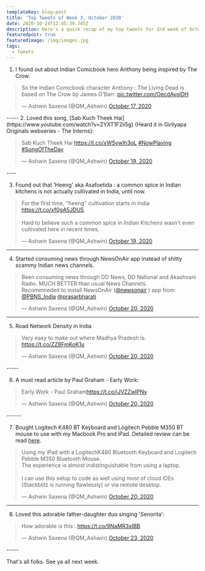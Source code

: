 ```yaml
---
templateKey: blog-post
title: 'Top Tweets of Week 3, October 2020'
date: 2020-10-24T12:45:39.745Z
description: Here's a quick recap of my top tweets for 3rd week of October 2020
featuredpost: true
featuredimage: /img/images.jpg
tags:
  - Tweets
---
```

1. I found out about Indian Comicbook hero Anthony being inspired by The Crow.
<blockquote class="twitter-tweet"><p lang="en" dir="ltr">So the Indian Comicbook character Anthony : The Living Dead is based on The Crow by James O&#39;Barr. <a href="https://t.co/OecdAvolDH">pic.twitter.com/OecdAvolDH</a></p>&mdash; Ashwin Saxena (@QM_Ashwin) <a href="https://twitter.com/QM_Ashwin/status/1317577002061160448?ref_src=twsrc%5Etfw">October 17, 2020</a></blockquote> <script async src="https://platform.twitter.com/widgets.js" charset="utf-8"></script> 
-----
2. Loved this song, [Sab Kuch Theek Hai](https://www.youtube.com/watch?v=ZYXT1F2ii5g) (Heard it in Girliyapa Originals webseries - The Interns):
<blockquote class="twitter-tweet"><p lang="hi" dir="ltr">Sab Kuch Theek Hai <a href="https://t.co/xWSywIh3oL">https://t.co/xWSywIh3oL</a> <a href="https://twitter.com/hashtag/NowPlaying%EF%B8%8F?src=hash&amp;ref_src=twsrc%5Etfw">#NowPlaying️</a> <a href="https://twitter.com/hashtag/SongOfTheDay?src=hash&amp;ref_src=twsrc%5Etfw">#SongOfTheDay</a></p>&mdash; Ashwin Saxena (@QM_Ashwin) <a href="https://twitter.com/QM_Ashwin/status/1318121513002782721?ref_src=twsrc%5Etfw">October 19, 2020</a></blockquote> <script async src="https://platform.twitter.com/widgets.js" charset="utf-8"></script> 
----

3. Found out that 'Heeng' aka  Asafoetida : a common spice in Indian kitchens is not actually cultivated in India, until now.
<blockquote class="twitter-tweet"><p lang="en" dir="ltr">For the first time, &quot;heeng&quot; cultivation starts in India <a href="https://t.co/xf0gA5JDUS">https://t.co/xf0gA5JDUS</a><br><br>Hard to believe such a common spice in Indian Kitchens wasn&#39;t even cultivated here in recent times.</p>&mdash; Ashwin Saxena (@QM_Ashwin) <a href="https://twitter.com/QM_Ashwin/status/1318206457028866049?ref_src=twsrc%5Etfw">October 19, 2020</a></blockquote> <script async src="https://platform.twitter.com/widgets.js" charset="utf-8"></script> 

-------
4. Started consuming news through NewsOnAir app instead of shitty scammy Indian news channels.

<blockquote class="twitter-tweet"><p lang="en" dir="ltr">Been consuming news through DD News, DD National and Akashvani Radio. MUCH BETTER than usual News Channels. <br>Recommneded to install NewsOnAir (<a href="https://twitter.com/newsonair?ref_src=twsrc%5Etfw">@newsonair</a> ) app from <a href="https://twitter.com/PBNS_India?ref_src=twsrc%5Etfw">@PBNS_India</a> <a href="https://twitter.com/prasarbharati?ref_src=twsrc%5Etfw">@prasarbharati</a></p>&mdash; Ashwin Saxena (@QM_Ashwin) <a href="https://twitter.com/QM_Ashwin/status/1318424055788175365?ref_src=twsrc%5Etfw">October 20, 2020</a></blockquote> <script async src="https://platform.twitter.com/widgets.js" charset="utf-8"></script> 

-----

5. Road Network Density in India
<blockquote class="twitter-tweet"><p lang="en" dir="ltr">Very easy to make out where Madhya Pradesh is. <a href="https://t.co/ZZ8FmKoK1u">https://t.co/ZZ8FmKoK1u</a></p>&mdash; Ashwin Saxena (@QM_Ashwin) <a href="https://twitter.com/QM_Ashwin/status/1318424768924639232?ref_src=twsrc%5Etfw">October 20, 2020</a></blockquote> <script async src="https://platform.twitter.com/widgets.js" charset="utf-8"></script> 
-----

6. A must read article by Paul Graham - Early Work:
<blockquote class="twitter-tweet"><p lang="en" dir="ltr">Early Work - Paul Graham<a href="https://t.co/iJVZZwlPNy">https://t.co/iJVZZwlPNy</a></p>&mdash; Ashwin Saxena (@QM_Ashwin) <a href="https://twitter.com/QM_Ashwin/status/1318568206642991104?ref_src=twsrc%5Etfw">October 20, 2020</a></blockquote> <script async src="https://platform.twitter.com/widgets.js" charset="utf-8"></script> 
------

7. Bought Logitech K480 BT Keyboard and Logitech Pebble M350 BT mouse to use with my Macbook Pro and iPad. Detailed review can be read [here](https://blog.talkingdev.com/blog/2020-10-21-logitech-k480-bluetooth-keyboard-and-logitech-pebble-m350-bluetooth-mouse-review/).
<blockquote class="twitter-tweet"><p lang="en" dir="ltr">Using my iPad with a LogitechK480 Bluetooth Keyboard and Logitech Pebble M350 Bluetooth Mouse.<br>The experience is almost indistinguishable from using a laptop.<br><br>I can use this setup to code as well using most of cloud IDEs (Stackblitz is running flawlessly) or via remote desktop.</p>&mdash; Ashwin Saxena (@QM_Ashwin) <a href="https://twitter.com/QM_Ashwin/status/1318621154265853953?ref_src=twsrc%5Etfw">October 20, 2020</a></blockquote> <script async src="https://platform.twitter.com/widgets.js" charset="utf-8"></script> 

----
8. Loved this adorable father-daughter duo singing 'Senorita':
<blockquote class="twitter-tweet"><p lang="en" dir="ltr">How adorable is this : <a href="https://t.co/9NaMR3xIBB">https://t.co/9NaMR3xIBB</a></p>&mdash; Ashwin Saxena (@QM_Ashwin) <a href="https://twitter.com/QM_Ashwin/status/1319506353119883264?ref_src=twsrc%5Etfw">October 23, 2020</a></blockquote> <script async src="https://platform.twitter.com/widgets.js" charset="utf-8"></script> 
-----

That's all folks. See ya all next week.

